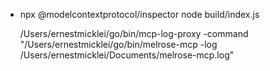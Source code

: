 - npx @modelcontextprotocol/inspector node build/index.js

    /Users/ernestmicklei/go/bin/mcp-log-proxy -command "/Users/ernestmicklei/go/bin/melrose-mcp -log /Users/ernestmicklei/Documents/melrose-mcp.log"